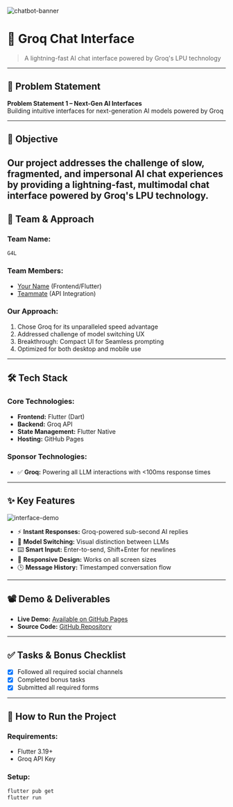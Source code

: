 ![chatbot-banner](https://github.com/user-attachments/assets/a1493b84-e4e2-456e-a791-ce35ee2bcf2f)

# 🚀 Groq Chat Interface

> A lightning-fast AI chat interface powered by Groq's LPU technology

---

## 📌 Problem Statement

**Problem Statement 1 – Next-Gen AI Interfaces**  
Building intuitive interfaces for next-generation AI models powered by Groq

---

## 🎯 Objective

Our project addresses the challenge of slow, fragmented, and impersonal 
AI chat experiences by providing a lightning-fast, multimodal chat interface 
powered by Groq's LPU technology.
---

## 🧠 Team & Approach

### Team Name:  
`G4L`

### Team Members:  
- [Your Name](https://github.com/) (Frontend/Flutter)  
- [Teammate](https://linkedin.com/) (API Integration)  

### Our Approach:  
1. Chose Groq for its unparalleled speed advantage
2. Addressed challenge of model switching UX
3. Breakthrough: Compact UI for Seamless prompting
4. Optimized for both desktop and mobile use

---

## 🛠️ Tech Stack

### Core Technologies:
- **Frontend:** Flutter (Dart)
- **Backend:** Groq API
- **State Management:** Flutter Native
- **Hosting:** GitHub Pages

### Sponsor Technologies:
- ✅ **Groq:** Powering all LLM interactions with <100ms response times


---

## ✨ Key Features

![interface-demo](https://example.com/demo.gif)

- ⚡ **Instant Responses:** Groq-powered sub-second AI replies
- 🎨 **Model Switching:** Visual distinction between LLMs
- ⌨️ **Smart Input:** Enter-to-send, Shift+Enter for newlines
- 📱 **Responsive Design:** Works on all screen sizes
- 🕒 **Message History:** Timestamped conversation flow

---

## 📽️ Demo & Deliverables

- **Live Demo:** [Available on GitHub Pages]()  
- **Source Code:** [GitHub Repository]()  

---

## ✅ Tasks & Bonus Checklist

- [x] Followed all required social channels
- [x] Completed bonus tasks
- [x] Submitted all required forms

---

## 🧪 How to Run the Project

### Requirements:
- Flutter 3.19+
- Groq API Key

### Setup:
```bash
flutter pub get
flutter run
